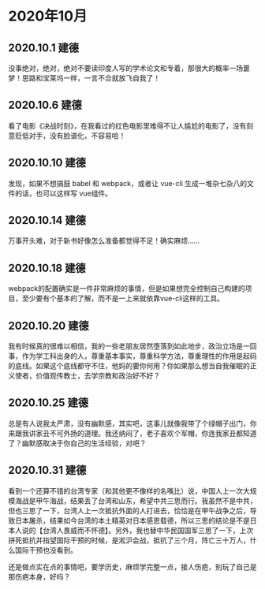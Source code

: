 # 2020年10月

## 2020.10.1 建德

没事绝对，绝对，绝对不要读印度人写的学术论文和专着，那很大的概率一场噩梦！思路和宝莱坞一样，一言不合就放飞自我了！

## 2020.10.6 建德

看了电影《决战时刻》，在我看过的红色电影里难得不让人尴尬的电影了，没有刻意贬低对手，没有脸谱化，不容易哈！

## 2020.10.10 建德

发现，如果不想搞鼓 babel 和 webpack，或者让 vue-cli 生成一堆杂七杂八的文件的话，也可以这样写 vue组件。

## 2020.10.14 建德

万事开头难，对于新书好像怎么准备都觉得不足！确实麻烦……

## 2020.10.18 建德

webpack的配置确实是一件非常麻烦的事情，但是如果想完全控制自己构建的项目，至少要有个基本的了解，而不是一上来就依靠vue-cli这样的工具。

## 2020.10.20 建德

我有时候真的很难以相信，我的一些老朋友居然堕落到如此地步，政治立场是一回事，作为学工科出身的人，尊重基本事实，尊重科学方法，尊重理性的作用是起码的底线。如果这个底线都守不住，他妈的要你何用？你如果那么想当自我催眠的正义使者，价值观传教士，去学宗教和政治好不好？

## 2020.10.25 建德

总是有人说我太严肃，没有幽默感，其实吧，这事儿就像我带了个绿帽子出门，你来跟我讲家丑不可外扬的道理。我还纳闷了，老子喜欢个军帽，你连我家丑都知道了？幽默感取决于你自己的生活经验，对吧？

## 2020.10.31 建德

看到一个还算不错的台湾专家（和其他更不像样的名嘴比）说，中国人上一次大规模海战是甲午海战，结果丢了台湾和山东，希望中共三思而行。我虽然不是中共，但也三思了一下，台湾人上一次抵抗外面的人打进去，恰恰是在甲午战争之后，导致日本屠杀，结果如今台湾的本土精英对日本感恩载德，所以三思的结论是不是日本人说的【台湾人畏威而不怀德】。另外，我也替中华民国国军三思了一下，上次拼死抵抗并指望国际干预的时候，是淞沪会战，抵抗了三个月，阵亡三十万人，什么国际干预也没看到。

还是做点实在点的事情吧，要学历史，麻烦学完整一点，接人伤疤，别玩了自己是那伤疤本身，好吗？
